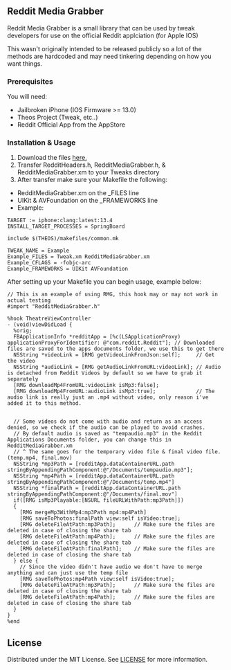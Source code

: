## Reddit Media Grabber

Reddit Media Grabber is a small library that can be used by tweak developers
for use on the official Reddit applciation (for Apple IOS)

This wasn't originally intended to be released publicly so a lot of the
methods are hardcoded and may need tinkering depending on how you want things.

### Prerequisites

You will need:
* Jailbroken iPhone (IOS Firmware >= 13.0)
* Theos Project (Tweak, etc..)
* Reddit Official App from the AppStore

### Installation & Usage

1. Download the files [here.](https://github.com/ClarenceBain/Reddit-Media-Grabber-IOS/tree/main/src)
2. Transfer RedditHeaders.h, RedditMediaGrabber.h, & RedditMediaGrabber.xm to your Tweaks directory
3. After transfer make sure your Makefile the following:
  * RedditMediaGrabber.xm on the _FILES line
  * UIKit & AVFoundation on the _FRAMEWORKS line
  * Example:
  ```make
  TARGET := iphone:clang:latest:13.4
  INSTALL_TARGET_PROCESSES = SpringBoard

  include $(THEOS)/makefiles/common.mk

  TWEAK_NAME = Example
  Example_FILES = Tweak.xm RedditMediaGrabber.xm
  Example_CFLAGS = -fobjc-arc
  Example_FRAMEWORKS = UIKit AVFoundation
  ```

After setting up your Makefile you can begin usage, example below:
```obj
// This is an example of using RMG, this hook may or may not work in actual testing
#import "RedditMediaGrabber.h"

%hook TheatreViewController
- (void)viewDidLoad {
  %orig;
  FBApplicationInfo *redditApp = [%c(LSApplicationProxy) applicationProxyForIdentifier: @"com.reddit.Reddit"]; // Downloaded files are saved to the apps documents folder, we use this to get there
  NSString *videoLink = [RMG getVideoLinkFromJson:self];     // Get the video
  NSString *audioLink = [RMG getAudioLinkFromURL:videoLink]; // Audio is detached from Reddit Videos by default so we have to grab it separately
  [RMG downloadMp4FromURL:videoLink isMp3:false];
  [RMG downloadMp4FromURL:audioLink isMp3:true];             // The audio link is really just an .mp4 without video, only reason i've added it to this method.


  // Some videos do not come with audio and return as an access denied, so we check if the audio can be played to avoid crashes.
  // By default audio is saved as "tempaudio.mp3" in the Reddit Applications Documents folder, you can change this in RedditMediaGrabber.xm
  // ^ The same goes for the temporary video file & final video file. (temp.mp4, final.mov)
  NSString *mp3Path = [redditApp.dataContainerURL.path stringByAppendingPathComponent:@"/Documents/tempaudio.mp3"];
  NSString *mp4Path = [redditApp.dataContainerURL.path stringByAppendingPathComponent:@"/Documents/temp.mp4"]
  NSString *finalPath = [redditApp.dataContainerURL.path stringByAppendingPathComponent:@"/Documents/final.mov"]
  if([RMG isMp3Playable:[NSURL fileURLWithPath:mp3Path]])
  {
    [RMG mergeMp3WithMp4:mp3Path mp4:mp4Path]
    [RMG saveToPhotos:finalPath view:self isVideo:true];
    [RMG deleteFileAtPath:mp3Path];      // Make sure the files are deleted in case of closing the share tab
    [RMG deleteFileAtPath:mp4Path];      // Make sure the files are deleted in case of closing the share tab
    [RMG deleteFileAtPath:finalPath];    // Make sure the files are deleted in case of closing the share tab
  } else {
    // Since the video didn't have audio we don't have to merge anything and can just use the temp file
    [RMG saveToPhotos:mp4Path view:self isVideo:true];
    [RMG deleteFileAtPath:mp3Path];      // Make sure the files are deleted in case of closing the share tab
    [RMG deleteFileAtPath:mp4Path];      // Make sure the files are deleted in case of closing the share tab
  }
}
%end
```

## License

Distributed under the MIT License. See [LICENSE](https://github.com/ClarenceBain/Taikasauva/blob/main/LICENSE) for more information.
